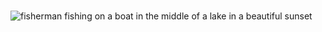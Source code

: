 #

![fisherman fishing on a boat in the middle of a lake in a beautiful sunset](./public/bg_minimal.jpg)
